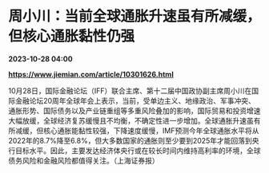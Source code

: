 # 周小川：当前全球通胀升速虽有所减缓，但核心通胀黏性仍强

**2023-10-28 04:00**

**https://www.jiemian.com/article/10301626.html**

10月28日，国际金融论坛（IFF）联合主席、第十二届中国政协副主席周小川在国际金融论坛20周年全球年会上表示，当前，受单边主义、地缘政治、军事冲突、通胀形势、国际债务以及产业链重组等多重风险叠加的影响，国际贸易和投资增速大幅放缓，全球经济复苏缓慢且不均衡，不确定性进一步增加。全球通胀升速虽有所减缓，但核心通胀能黏性较强，下降速度缓慢，IMF预测今年全球通胀水平将从2022年的8.7%降至6.8%，但大多数国家的通胀则至少要到2025年才能回落到央行目标水平。因此，主要发达经济体央行或在较长时间内维持高利率的环境，全球债务风险和金融风险都值得关注。（上海证券报）